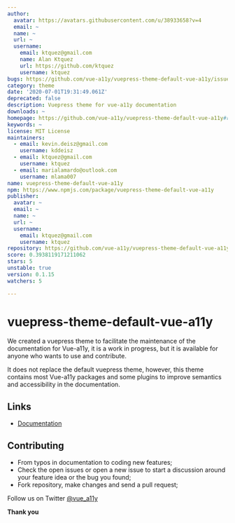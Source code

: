 ```yaml
---
author:
  avatar: https://avatars.githubusercontent.com/u/38933658?v=4
  email: ~
  name: ~
  url: ~
  username:
    email: ktquez@gmail.com
    name: Alan Ktquez
    url: https://github.com/ktquez
    username: ktquez
bugs: https://github.com/vue-a11y/vuepress-theme-default-vue-a11y/issues
category: theme
date: '2020-07-01T19:31:49.061Z'
deprecated: false
description: Vuepress theme for vue-a11y documentation
downloads: ~
homepage: https://github.com/vue-a11y/vuepress-theme-default-vue-a11y#readme
keywords: ~
license: MIT License
maintainers:
  - email: kevin.deisz@gmail.com
    username: kddeisz
  - email: ktquez@gmail.com
    username: ktquez
  - email: marialamardo@outlook.com
    username: mlama007
name: vuepress-theme-default-vue-a11y
npm: https://www.npmjs.com/package/vuepress-theme-default-vue-a11y
publisher:
  avatar: ~
  email: ~
  name: ~
  url: ~
  username:
    email: ktquez@gmail.com
    username: ktquez
repository: https://github.com/vue-a11y/vuepress-theme-default-vue-a11y
score: 0.3938119171211062
stars: 5
unstable: true
version: 0.1.15
watchers: 5

---
```


# vuepress-theme-default-vue-a11y

We created a vuepress theme to facilitate the maintenance of the documentation for Vue-a11y, it is a work in progress, but it is available for anyone who wants to use and contribute.

It does not replace the default vuepress theme, however, this theme contains most Vue-a11y packages and some plugins to improve semantics and accessibility in the documentation.

## Links

- [Documentation](https://vue-a11y-theme.surge.sh/)

## Contributing

- From typos in documentation to coding new features;
- Check the open issues or open a new issue to start a discussion around your feature idea or the bug you found;
- Fork repository, make changes and send a pull request;

Follow us on Twitter [@vue_a11y](https://twitter.com/vue_a11y)

**Thank you**